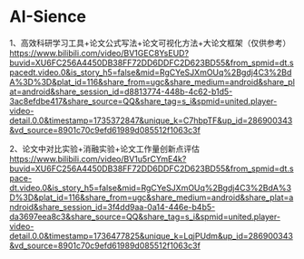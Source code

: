 # AI-Sience
1、高效科研学习工具+论文公式写法+论文可视化方法+大论文框架（仅供参考）
https://www.bilibili.com/video/BV1GEC8YsEUD?buvid=XU6FC256A4450DB38FF72DD6DDFC2D623BD55&from_spmid=dt.spacedt.video.0&is_story_h5=false&mid=RgCYeSJXmOUq%2Bgdj4C3%2BdA%3D%3D&plat_id=116&share_from=ugc&share_medium=android&share_plat=android&share_session_id=d8813774-448b-4c62-b1d5-3ac8efdbe417&share_source=QQ&share_tag=s_i&spmid=united.player-video-detail.0.0&timestamp=1735372847&unique_k=C7hbpTF&up_id=286900343&vd_source=8901c70c9efd61989d085512f1063c3f

2、论文中对比实验+消融实验+论文工作量创新点评估
https://www.bilibili.com/video/BV1u5rCYmE4k?buvid=XU6FC256A4450DB38FF72DD6DDFC2D623BD55&from_spmid=dt.space-dt.video.0&is_story_h5=false&mid=RgCYeSJXmOUq%2Bgdj4C3%2BdA%3D%3D&plat_id=116&share_from=ugc&share_medium=android&share_plat=android&share_session_id=3f4dd9aa-0a14-446e-b4b5-da3697eea8c3&share_source=QQ&share_tag=s_i&spmid=united.player-video-detail.0.0&timestamp=1736477825&unique_k=LqjPUdm&up_id=286900343&vd_source=8901c70c9efd61989d085512f1063c3f
